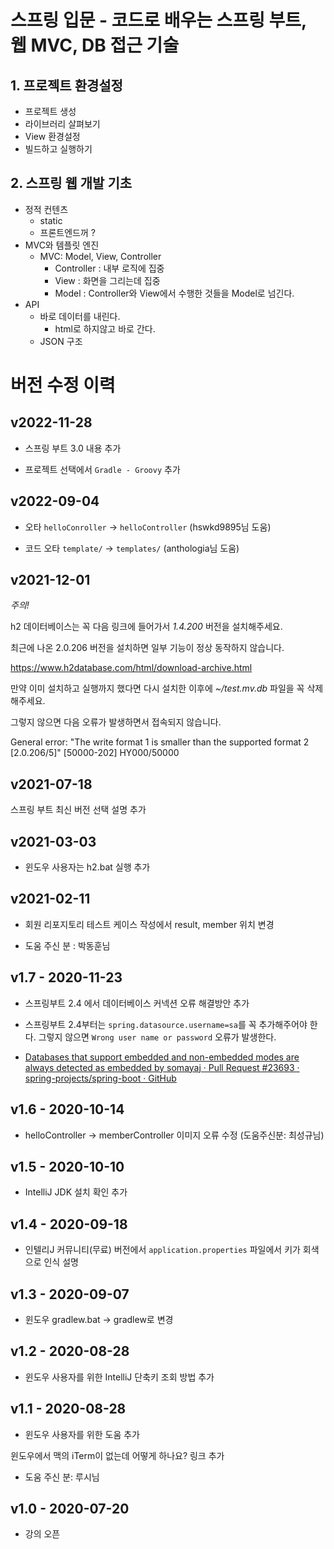 # 스프링 입문 - 코드로 배우는 스프링 부트, 웹 MVC, DB 접근 기술

## 1. 프로젝트 환경설정
- 프로젝트 생성
- 라이브러리 살펴보기
- View 환경설정
- 빌드하고 실행하기

## 2. 스프링 웹 개발 기초
- 정적 컨텐츠
  - static
  - 프론트엔드꺼 ?
- MVC와 템플릿 엔진
  - MVC: Model, View, Controller
    - Controller : 내부 로직에 집중
    - View : 화면을 그리는데 집중
    - Model : Controller와 View에서 수행한 것들을 Model로 넘긴다.
- API
  - 바로 데이터를 내린다.
    - html로 하지않고 바로 간다.
  - JSON 구조



# 버전 수정 이력

## v2022-11-28

* 스프링 부트 3.0 내용 추가

* 프로젝트 선택에서 `Gradle - Groovy` 추가



## v2022-09-04

* 오타 `helloConroller` -> `helloController` (hswkd9895님 도움)

* 코드 오타 `template/` -> `templates/` (anthologia님 도움)



## v2021-12-01

*주의!*

h2 데이터베이스는 꼭 다음 링크에 들어가서 *1.4.200* 버전을 설치해주세요.

최근에 나온 2.0.206 버전을 설치하면 일부 기능이 정상 동작하지 않습니다.

https://www.h2database.com/html/download-archive.html



만약 이미 설치하고 실행까지 했다면 다시 설치한 이후에 *~/test.mv.db* 파일을 꼭 삭제해주세요.

그렇지 않으면 다음 오류가 발생하면서 접속되지 않습니다.

General error: "The write format 1 is smaller than the supported format 2 [2.0.206/5]" [50000-202] HY000/50000



## v2021-07-18

스프링 부트 최신 버전 선택 설명 추가

## v2021-03-03

* 윈도우 사용자는 h2.bat 실행 추가

## v2021-02-11

* 회원 리포지토리 테스트 케이스 작성에서 result, member 위치 변경

* 도움 주신 분 : 박동훈님

## v1.7 - 2020-11-23

* 스프링부트 2.4 에서 데이터베이스 커넥션 오류 해결방안 추가

* 스프링부트 2.4부터는 `spring.datasource.username=sa`를 꼭 추가해주어야 한다. 그렇지 않으면 `Wrong user name or password` 오류가 발생한다.

* [Databases that support embedded and non-embedded modes are always detected as embedded  by somayaj · Pull Request #23693 · spring-projects/spring-boot · GitHub](https://github.com/spring-projects/spring-boot/pull/23693)

## v1.6 - 2020-10-14

* helloController -> memberController 이미지 오류 수정 (도움주신분: 최성규님)

## v1.5 - 2020-10-10

*  IntelliJ JDK 설치 확인 추가

## v1.4 - 2020-09-18

* 인텔리J 커뮤니티(무료) 버전에서 `application.properties` 파일에서 키가 회색으로 인식 설명

## v1.3 - 2020-09-07

* 윈도우 gradlew.bat -> gradlew로 변경

## v1.2 - 2020-08-28

* 윈도우 사용자를 위한 IntelliJ 단축키 조회 방법 추가

## v1.1 - 2020-08-28

* 윈도우 사용자를 위한 도움 추가

윈도우에서 맥의 iTerm이 없는데 어떻게 하나요? 링크 추가

* 도움 주신 분: 루시님

## v1.0 - 2020-07-20

* 강의 오픈

 